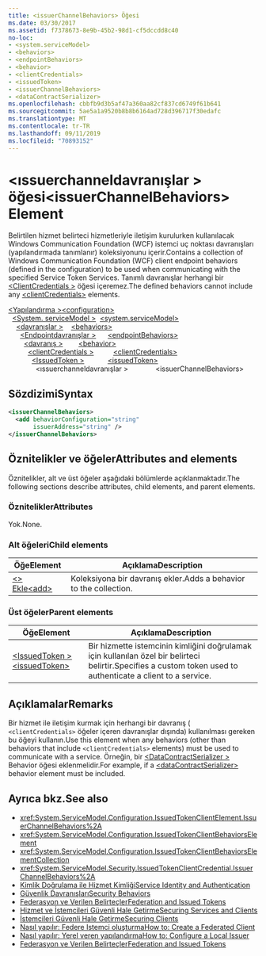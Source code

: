 ```yaml
---
title: <issuerChannelBehaviors> Öğesi
ms.date: 03/30/2017
ms.assetid: f7378673-8e9b-45b2-98d1-cf5dccdd8c40
no-loc:
- <system.serviceModel>
- <behaviors>
- <endpointBehaviors>
- <behavior>
- <clientCredentials>
- <issuedToken>
- <issuerChannelBehaviors>
- <dataContractSerializer>
ms.openlocfilehash: cbbfb9d3b5af47a360aa82cf837cd6749f61b641
ms.sourcegitcommit: 5ae5a1a9520b8b8b6164ad728d396717f30edafc
ms.translationtype: MT
ms.contentlocale: tr-TR
ms.lasthandoff: 09/11/2019
ms.locfileid: "70893152"
---
```

# <a name="issuerchannelbehaviors-element"></a><span data-ttu-id="5a044-102">\<ıssuerchanneldavranışlar > öğesi</span><span class="sxs-lookup"><span data-stu-id="5a044-102">\<issuerChannelBehaviors> Element</span></span>

<span data-ttu-id="5a044-103">Belirtilen hizmet belirteci hizmetleriyle iletişim kurulurken kullanılacak Windows Communication Foundation (WCF) istemci uç noktası davranışları (yapılandırmada tanımlanır) koleksiyonunu içerir.</span><span class="sxs-lookup"><span data-stu-id="5a044-103">Contains a collection of Windows Communication Foundation (WCF) client endpoint behaviors (defined in the configuration) to be used when communicating with the specified Service Token Services.</span></span> <span data-ttu-id="5a044-104">Tanımlı davranışlar herhangi bir [ \<ClientCredentials >](clientcredentials.md) öğesi içeremez.</span><span class="sxs-lookup"><span data-stu-id="5a044-104">The defined behaviors cannot include any [\<clientCredentials>](clientcredentials.md) elements.</span></span>

<span data-ttu-id="5a044-105">[\<Yapılandırma >](../configuration-element.md)</span><span class="sxs-lookup"><span data-stu-id="5a044-105">[\<configuration>](../configuration-element.md)</span></span>\
<span data-ttu-id="5a044-106">&nbsp;&nbsp;[\<System. serviceModel >](system-servicemodel.md)</span><span class="sxs-lookup"><span data-stu-id="5a044-106">&nbsp;&nbsp;[\<system.serviceModel>](system-servicemodel.md)</span></span>\
<span data-ttu-id="5a044-107">&nbsp;&nbsp;&nbsp;&nbsp;[\<davranışlar >](behaviors.md)</span><span class="sxs-lookup"><span data-stu-id="5a044-107">&nbsp;&nbsp;&nbsp;&nbsp;[\<behaviors>](behaviors.md)</span></span>\
<span data-ttu-id="5a044-108">&nbsp;&nbsp;&nbsp;&nbsp;&nbsp;&nbsp;[\<Endpointdavranışlar >](endpointbehaviors.md)</span><span class="sxs-lookup"><span data-stu-id="5a044-108">&nbsp;&nbsp;&nbsp;&nbsp;&nbsp;&nbsp;[\<endpointBehaviors>](endpointbehaviors.md)</span></span>\
<span data-ttu-id="5a044-109">&nbsp;&nbsp;&nbsp;&nbsp;&nbsp;&nbsp;&nbsp;&nbsp;[\<davranış >](behavior-of-endpointbehaviors.md)</span><span class="sxs-lookup"><span data-stu-id="5a044-109">&nbsp;&nbsp;&nbsp;&nbsp;&nbsp;&nbsp;&nbsp;&nbsp;[\<behavior>](behavior-of-endpointbehaviors.md)</span></span>\
<span data-ttu-id="5a044-110">&nbsp;&nbsp;&nbsp;&nbsp;&nbsp;&nbsp;&nbsp;&nbsp;&nbsp;&nbsp;[\<clientCredentials >](clientcredentials.md)</span><span class="sxs-lookup"><span data-stu-id="5a044-110">&nbsp;&nbsp;&nbsp;&nbsp;&nbsp;&nbsp;&nbsp;&nbsp;&nbsp;&nbsp;[\<clientCredentials>](clientcredentials.md)</span></span>\
<span data-ttu-id="5a044-111">&nbsp;&nbsp;&nbsp;&nbsp;&nbsp;&nbsp;&nbsp;&nbsp;&nbsp;&nbsp;&nbsp;&nbsp;[\<IssuedToken >](issuedtoken.md)</span><span class="sxs-lookup"><span data-stu-id="5a044-111">&nbsp;&nbsp;&nbsp;&nbsp;&nbsp;&nbsp;&nbsp;&nbsp;&nbsp;&nbsp;&nbsp;&nbsp;[\<issuedToken>](issuedtoken.md)</span></span>\
<span data-ttu-id="5a044-112">&nbsp;&nbsp;&nbsp;&nbsp;&nbsp;&nbsp;&nbsp;&nbsp;&nbsp;&nbsp;&nbsp;&nbsp;&nbsp;&nbsp;\<ıssuerchanneldavranışlar ></span><span class="sxs-lookup"><span data-stu-id="5a044-112">&nbsp;&nbsp;&nbsp;&nbsp;&nbsp;&nbsp;&nbsp;&nbsp;&nbsp;&nbsp;&nbsp;&nbsp;&nbsp;&nbsp;\<issuerChannelBehaviors></span></span>

## <a name="syntax"></a><span data-ttu-id="5a044-113">Sözdizimi</span><span class="sxs-lookup"><span data-stu-id="5a044-113">Syntax</span></span>

```xml
<issuerChannelBehaviors>
  <add behaviorConfiguration="string"
       issuerAddress="string" />
</issuerChannelBehaviors>
```

## <a name="attributes-and-elements"></a><span data-ttu-id="5a044-114">Öznitelikler ve öğeler</span><span class="sxs-lookup"><span data-stu-id="5a044-114">Attributes and elements</span></span>

<span data-ttu-id="5a044-115">Öznitelikler, alt ve üst öğeler aşağıdaki bölümlerde açıklanmaktadır.</span><span class="sxs-lookup"><span data-stu-id="5a044-115">The following sections describe attributes, child elements, and parent elements.</span></span>

### <a name="attributes"></a><span data-ttu-id="5a044-116">Öznitelikler</span><span class="sxs-lookup"><span data-stu-id="5a044-116">Attributes</span></span>

<span data-ttu-id="5a044-117">Yok.</span><span class="sxs-lookup"><span data-stu-id="5a044-117">None.</span></span>

### <a name="child-elements"></a><span data-ttu-id="5a044-118">Alt öğeleri</span><span class="sxs-lookup"><span data-stu-id="5a044-118">Child elements</span></span>

|<span data-ttu-id="5a044-119">Öğe</span><span class="sxs-lookup"><span data-stu-id="5a044-119">Element</span></span>|<span data-ttu-id="5a044-120">Açıklama</span><span class="sxs-lookup"><span data-stu-id="5a044-120">Description</span></span>|
|-------------|-----------------|
|[<span data-ttu-id="5a044-121">\<> Ekle</span><span class="sxs-lookup"><span data-stu-id="5a044-121">\<add></span></span>](add-of-issuerchannelbehaviors.md)|<span data-ttu-id="5a044-122">Koleksiyona bir davranış ekler.</span><span class="sxs-lookup"><span data-stu-id="5a044-122">Adds a behavior to the collection.</span></span>|

### <a name="parent-elements"></a><span data-ttu-id="5a044-123">Üst öğeler</span><span class="sxs-lookup"><span data-stu-id="5a044-123">Parent elements</span></span>

|<span data-ttu-id="5a044-124">Öğe</span><span class="sxs-lookup"><span data-stu-id="5a044-124">Element</span></span>|<span data-ttu-id="5a044-125">Açıklama</span><span class="sxs-lookup"><span data-stu-id="5a044-125">Description</span></span>|
|-------------|-----------------|
|[<span data-ttu-id="5a044-126">\<IssuedToken ></span><span class="sxs-lookup"><span data-stu-id="5a044-126">\<issuedToken></span></span>](issuedtoken.md)|<span data-ttu-id="5a044-127">Bir hizmette istemcinin kimliğini doğrulamak için kullanılan özel bir belirteci belirtir.</span><span class="sxs-lookup"><span data-stu-id="5a044-127">Specifies a custom token used to authenticate a client to a service.</span></span>|

## <a name="remarks"></a><span data-ttu-id="5a044-128">Açıklamalar</span><span class="sxs-lookup"><span data-stu-id="5a044-128">Remarks</span></span>

<span data-ttu-id="5a044-129">Bir hizmet ile iletişim kurmak için herhangi bir davranış ( `<clientCredentials>` öğeler içeren davranışlar dışında) kullanılması gereken bu öğeyi kullanın.</span><span class="sxs-lookup"><span data-stu-id="5a044-129">Use this element when any behaviors (other than behaviors that include `<clientCredentials>` elements) must be used to communicate with a service.</span></span> <span data-ttu-id="5a044-130">Örneğin, bir [ \<DataContractSerializer >](datacontractserializer-element.md) Behavior öğesi eklenmelidir.</span><span class="sxs-lookup"><span data-stu-id="5a044-130">For example, if a [\<dataContractSerializer>](datacontractserializer-element.md) behavior element must be included.</span></span>

## <a name="see-also"></a><span data-ttu-id="5a044-131">Ayrıca bkz.</span><span class="sxs-lookup"><span data-stu-id="5a044-131">See also</span></span>

- <xref:System.ServiceModel.Configuration.IssuedTokenClientElement.IssuerChannelBehaviors%2A>
- <xref:System.ServiceModel.Configuration.IssuedTokenClientBehaviorsElement>
- <xref:System.ServiceModel.Configuration.IssuedTokenClientBehaviorsElementCollection>
- <xref:System.ServiceModel.Security.IssuedTokenClientCredential.IssuerChannelBehaviors%2A>
- [<span data-ttu-id="5a044-132">Kimlik Doğrulama ile Hizmet Kimliği</span><span class="sxs-lookup"><span data-stu-id="5a044-132">Service Identity and Authentication</span></span>](../../../wcf/feature-details/service-identity-and-authentication.md)
- [<span data-ttu-id="5a044-133">Güvenlik Davranışları</span><span class="sxs-lookup"><span data-stu-id="5a044-133">Security Behaviors</span></span>](../../../wcf/feature-details/security-behaviors-in-wcf.md)
- [<span data-ttu-id="5a044-134">Federasyon ve Verilen Belirteçler</span><span class="sxs-lookup"><span data-stu-id="5a044-134">Federation and Issued Tokens</span></span>](../../../wcf/feature-details/federation-and-issued-tokens.md)
- [<span data-ttu-id="5a044-135">Hizmet ve İstemcileri Güvenli Hale Getirme</span><span class="sxs-lookup"><span data-stu-id="5a044-135">Securing Services and Clients</span></span>](../../../wcf/feature-details/securing-services-and-clients.md)
- [<span data-ttu-id="5a044-136">İstemcileri Güvenli Hale Getirme</span><span class="sxs-lookup"><span data-stu-id="5a044-136">Securing Clients</span></span>](../../../wcf/securing-clients.md)
- [<span data-ttu-id="5a044-137">Nasıl yapılır: Federe Istemci oluşturma</span><span class="sxs-lookup"><span data-stu-id="5a044-137">How to: Create a Federated Client</span></span>](../../../wcf/feature-details/how-to-create-a-federated-client.md)
- [<span data-ttu-id="5a044-138">Nasıl yapılır: Yerel veren yapılandırma</span><span class="sxs-lookup"><span data-stu-id="5a044-138">How to: Configure a Local Issuer</span></span>](../../../wcf/feature-details/how-to-configure-a-local-issuer.md)
- [<span data-ttu-id="5a044-139">Federasyon ve Verilen Belirteçler</span><span class="sxs-lookup"><span data-stu-id="5a044-139">Federation and Issued Tokens</span></span>](../../../wcf/feature-details/federation-and-issued-tokens.md)
